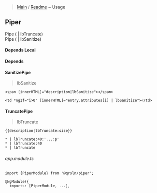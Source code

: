 > [Main](../readme.md) / [Readme](readme.md) ~ **Usage**

## Piper
Pipe ( | lbTruncate)  
Pipe ( | lbSanitize)  

#### Depends Local

#### Depends
 
#### SanitizePipe
> lbSanitize
```
<span [innerHTML]="description|lbSanitize"></span>

<td *ngIf="i>0" [innerHTML]="entry.attributes[i] | lbSanitize"></td>
```
#### TruncatePipe
> lbTruncate
```
{{description|lbTruncate:size}}

* | lbTruncate:40:'...:p'
* | lbTruncate:40
* | lbTruncate
```

###### app.module.ts
```
import {PiperModule} from '@qrsln/piper';

@NgModule({
  imports: [PiperModule, ...],

```  
